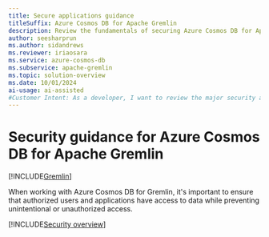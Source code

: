 ```yaml
---
title: Secure applications guidance
titleSuffix: Azure Cosmos DB for Apache Gremlin
description: Review the fundamentals of securing Azure Cosmos DB for Apache Gremlin using role-based access control and Microsoft Entra.
author: seesharprun
ms.author: sidandrews
ms.reviewer: iriaosara
ms.service: azure-cosmos-db
ms.subservice: apache-gremlin
ms.topic: solution-overview
ms.date: 10/01/2024
ai-usage: ai-assisted
#Customer Intent: As a developer, I want to review the major security areas related to Azure Cosmos DB for Apache Gremlin, so that I can build secure applications using the API for Apache Gremlin.
---
```


# Security guidance for Azure Cosmos DB for Apache Gremlin

[!INCLUDE[Gremlin](../../includes/appliesto-gremlin.md)]

When working with Azure Cosmos DB for Gremlin, it's important to ensure that authorized users and applications have access to data while preventing unintentional or unauthorized access.

[!INCLUDE[Security overview](../../includes/security-overview.md)]
